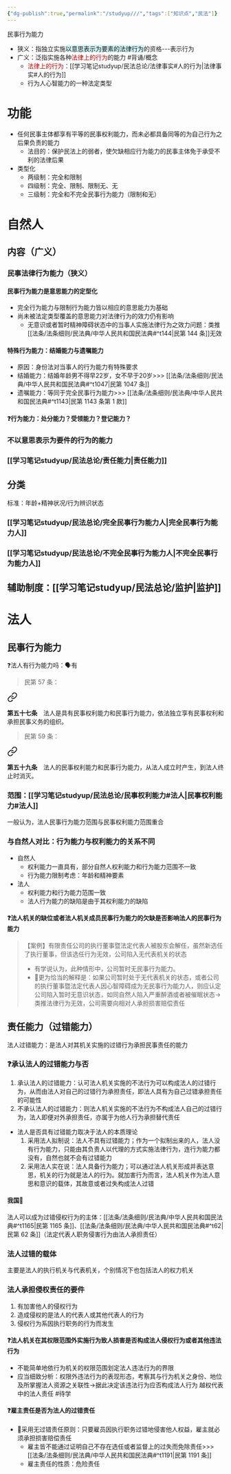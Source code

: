 ```yaml
---
{"dg-publish":true,"permalink":"/studyup///","tags":["知识点","民法"]}
---
```


民事行为能力
- 狭义：指独立实施<span style="background:rgba(173, 239, 239, 0.55)">以意思表示为要素的法律行为</span>的资格---表示行为
- 广义：泛指实施各种<font color="#c00000">法律上的行为</font>的能力 #背诵/概念 
	- <font color="#c00000">法律上的行为</font>：[[学习笔记studyup/民法总论/法律事实#人的行为\|法律事实#人的行为]]
	- 行为人心智能力的一种法定类型
# 功能
- 任何民事主体都享有平等的民事权利能力，而未必都具备同等的为自己行为之后果负责的能力
	- 法目的：保护民法上的弱者，使欠缺相应行为能力的民事主体免于承受不利的法律后果
- 类型化
	- 两级制：完全和限制
	- 四级制：完全、限制、限制无、无
	- 三级制：完全和不完全民事行为能力（限制和无）
# 自然人
## 内容（广义）
### 民事法律行为能力（狭义）
#### 民事行为能力是意思能力的定型化
- 完全行为能力与限制行为能力皆以相应的意思能力为基础
- 尚未被法定类型覆盖的意思能力对法律行为的效力仍有影响
	- 无意识或者暂时精神障碍状态中的当事人实施法律行为之效力问题：类推[[法条/法条细则/民法典/中华人民共和国民法典#^t144\|民第 144 条]]无效
#### 特殊行为能力：结婚能力与遗嘱能力
- 原因：身份法对当事人的行为能力有特殊要求
- 结婚能力：结婚年龄男不得早22岁，女不早于20岁>>> [[法条/法条细则/民法典/中华人民共和国民法典#^t1047\|民第 1047 条]]
- 遗嘱能力：等同于完全民事行为能力>>> [[法条/法条细则/民法典/中华人民共和国民法典#^t1143\|民第 1143 条第 1 款]]
#### ❓行为能力：处分能力？受领能力？登记能力？
### 不以意思表示为要件的行为的能力
### [[学习笔记studyup/民法总论/责任能力\|责任能力]]
## 分类
标准：年龄+精神状况/行为辨识状态
### [[学习笔记studyup/民法总论/完全民事行为能力人\|完全民事行为能力人]]
### [[学习笔记studyup/民法总论/不完全民事行为能力人\|不完全民事行为能力人]]
## 辅助制度：[[学习笔记studyup/民法总论/监护\|监护]]
# 法人
## 民事行为能力
❓法人有行为能力吗：🗣️有
>民第 57 条：
<div class="transclusion internal-embed is-loaded"><a class="markdown-embed-link" href="/////#t57" aria-label="Open link"><svg xmlns="http://www.w3.org/2000/svg" width="24" height="24" viewBox="0 0 24 24" fill="none" stroke="currentColor" stroke-width="2" stroke-linecap="round" stroke-linejoin="round" class="svg-icon lucide-link"><path d="M10 13a5 5 0 0 0 7.54.54l3-3a5 5 0 0 0-7.07-7.07l-1.72 1.71"></path><path d="M14 11a5 5 0 0 0-7.54-.54l-3 3a5 5 0 0 0 7.07 7.07l1.71-1.71"></path></svg></a><div class="markdown-embed">



**第五十七条**　法人是具有民事权利能力和民事行为能力，依法独立享有民事权利和承担民事义务的组织。 

</div></div>


>民第 59 条：
<div class="transclusion internal-embed is-loaded"><a class="markdown-embed-link" href="/////#t59" aria-label="Open link"><svg xmlns="http://www.w3.org/2000/svg" width="24" height="24" viewBox="0 0 24 24" fill="none" stroke="currentColor" stroke-width="2" stroke-linecap="round" stroke-linejoin="round" class="svg-icon lucide-link"><path d="M10 13a5 5 0 0 0 7.54.54l3-3a5 5 0 0 0-7.07-7.07l-1.72 1.71"></path><path d="M14 11a5 5 0 0 0-7.54-.54l-3 3a5 5 0 0 0 7.07 7.07l1.71-1.71"></path></svg></a><div class="markdown-embed">



**第五十九条**　法人的民事权利能力和民事行为能力，从法人成立时产生，到法人终止时消灭。 

</div></div>

### 范围：[[学习笔记studyup/民法总论/民事权利能力#法人\|民事权利能力#法人]]
一般认为，法人民事行为能力范围与民事权利能力范围重合
### 与自然人对比：行为能力与权利能力的关系不同
- 自然人
	- 权利能力一直具有，部分自然人权利能力和行为能力范围不一致
	- 行为能力限制考虑：年龄和精神要素
- 法人
	- 权利能力和行为能力范围一致
	- 法人行为能力的缺陷是由于其权利能力的缺陷
#### ❓法人机关的缺位或者法人机关成员民事行为能力的欠缺是否影响法人的民事行为能力
>【案例】有限责任公司的执行董事暨法定代表人被股东会解任，虽然新选任了执行董事，但该选任行为无效，公司陷入无代表机关的状态
>- 有学说认为，此种情形中，公司暂时无民事行为能力。 
>- 🐨更为恰当的解释是：如果公司暂时处于无代表机关的状态，或者公司的执行董事暨法定代表人因心智障碍成为无民事行为能力人，则应认定公司陷入暂时无意识状态，如同自然人陷入严重醉酒或者被催眠状态→类推法律行为无效，公司需要向相对人承担损害赔偿责任
## 责任能力（过错能力）
法人过错能力：是法人对其机关实施的过错行为承担民事责任的能力
### ❓承认法人的过错能力与否
1. 承认法人的过错能力：认可法人机关实施的不法行为可以构成法人的过错行为，从而由法人对自己的过错行为承担责任，即法人具有为自己过错承担责任的可能性 
2. 不承认法人的过错能力：则法人机关实施的不法行为不构成法人自己的过错行为，法人即便对外承担责任，亦属于为他人行为承担替代责任
- 法人是否具有过错能力取决于法人的本质理论
	1. 采用法人拟制说：法人不具有过错能力；作为一个拟制出来的人，法人没有行为能力，只能由其负责人以代理的方式实施法律行为，连行为能力都没有，自然也就不会有过错能力 
	2. 采用法人实在说：法人具备行为能力；可以通过法人机关形成并表达意思，机关的行为就是法人的行为。就加害行为而言，法人机关作为法人意思和意识的载体，其故意或者过失构成法人过错
#### 我国📍
法人可以成为过错侵权行为的主体：[[法条/法条细则/民法典/中华人民共和国民法典#^t1165\|民第 1165 条]]、[[法条/法条细则/民法典/中华人民共和国民法典#^t62\|民第 62 条]]（法定代表人职务侵害行为由法人承担责任）
### 法人过错的载体
主要是法人的执行机关与代表机关，个别情况下也包括法人的权力机关
### 法人承担侵权责任的要件
1. 有加害他人的侵权行为
2. 造成侵权的是法人的代表人或其他代表人的行为
3. 侵权行为系因执行职务的行为而发生
#### ❓法人机关在其权限范围外实施行为致人损害是否构成法人侵权行为或者其他违法行为
- 不能简单地依行为机关的权限范围划定法人违法行为的界限
- 应当细致分析：权限外违法行为的表现形态，考察其与行为机关之身份、地位及所掌握法人资源之关联性→据此决定该违法行为应否构成法人行为
越权代表中的法人责任 #待学
#### ❓雇主责任是否为法人的过错责任
- 🐨采用无过错责任原则：只要雇员因执行职务过错地侵害他人权益，雇主就必须承担损害赔偿责任
	- 雇主皆不能通过证明自己不存在选任或者监督上的过失而免除责任>>> [[法条/法条细则/民法典/中华人民共和国民法典#^t1191\|民第 1191 条]]
	- 雇主责任的性质：危险责任
